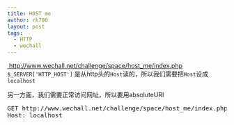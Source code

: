 ```yaml
---
title: HOST me
author: rk700
layout: post
tags:
  - HTTP
  - wechall
---
```

<a href="http://www.wechall.net/challenge/space/host_me/index.php" target="_blank"> http://www.wechall.net/challenge/space/host_me/index.php</a>  
`$_SERVER['HTTP_HOST']` 是从http头的`Host`读的，所以我们需要把`Host`设成`localhost`

另一方面，我们需要正常访问网址，所以要用absoluteURI  
<pre>
GET http://www.wechall.net/challenge/space/host_me/index.php HTTP/1.1
Host: localhost
</pre>
